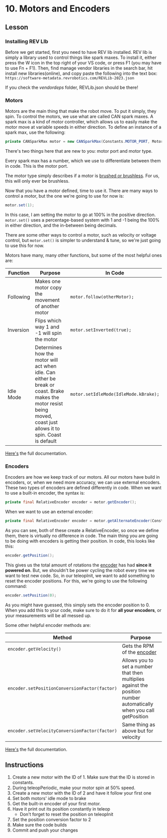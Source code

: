 # 10. Motors and Encoders

## Lesson

### Installing REV LIb

Before we get started, first you need to have REV lib installed. REV lib is simply a library used to control things like spark maxes. To install it, either press the W icon in the top right of your VS code, or press F1 (you may have to use Fn + F1). Then, find manage vendor libraries in the search bar, hit install new libraries(online), and copy paste the following into the text box: `https://software-metadata.revrobotics.com/REVLib-2023.json`

If you check the *vendordeps* folder, REVLib.json should be there!

### Motors

Motors are the main thing that make the robot move. To put it simply, they spin. To control the motors, we use what are called CAN spark maxes. A spark max is a kind of motor controller, which allows us to easily make the motor move at variable speeds in either direction. To define an instance of a spark max, use the following:
```java
private CANSparkMax motor = new CANSparkMax(Constants.MOTOR_PORT, MotorType.kBrushless);
```
There's two things here that are new to you: motor port and motor type. 

Every spark max has a number, which we use to differentiate between them in code. This is the motor port.

The motor type simply describes if a motor is [brushed or brushless](https://www.powerelectric.com/motor-resources/motors101/what-is-the-difference-between-a-brushless-and-a-brushed-motor). For us, this will only ever be brushless.

Now that you have a motor defined, time to use it. There are many ways to control a motor, but the one we're going to use for now is:
```java
motor.set(1);
```
In this case, I am setting the motor to go at 100% in the positive direction. `motor.set()` uses a percentage-based system with 1 and -1 being the 100% in either direction, and the in-between being decimals. 

There are some other ways to control a motor, such as velocity or voltage control, but `motor.set()` is simpler to understand & tune, so we're just going to use this for now.

Motors have many, many other functions, but some of the most helpful ones are:

|Function|Purpose|In Code|
|---|---|---|
|Following|Makes one motor copy the movement of another motor|`motor.follow(otherMotor);`|
|Inversion|Flips which way 1 and -1 will spin the motor|`motor.setInverted(true);`|
|Idle Mode|Determines how the motor will act when idle. Can either be break or coast. Brake makes the motor resist being moved, coast just allows it to spin. Coast is default|`motor.setIdleMode(IdleMode.kBrake);`|

<a href="https://codedocs.revrobotics.com/java/com/revrobotics/cansparkmax" target="_blank">Here's</a> the full documentation.

### Encoders

Encoders are how we keep track of our motors. All our motors have build in encoders, or, when we need more accuracy, we can use external encoders. These two types of encoders are defined differently in code. When we want to use a built-in encoder, the syntax is:
```java
private final RelativeEncoder encoder = motor.getEncoder();
```
When we want to use an external encoder:
```java
private final RelativeEncoder encoder = motor.getAlternateEncoder(Constants.COUNTS_PER_REVOLUTION);
```

As you can see, both of these create a RelativeEncoder, so once we define them, there is virtually no difference in code. The main thing you are going to be doing with encoders is getting their position. In code, this looks like this:
```java
encoder.getPosition();
```
This gives us the total amount of rotations the <u>encoder</u> has had **since it powered on**. But, we shouldn't be power cycling the robot every time we want to test new code. So, in our teleopInit, we want to add something to reset the encoder positions. For this, we're going to use the following command:
```java 
encoder.setPosition(0);
```
As you might have guessed, this simply sets the encoder position to 0. When you add this to your code, make sure to do it for **all your encoders**, or your measurements will be all messed up. 

Some other helpful encoder methods are:

|Method|Purpose|
|---|---|
|`encoder.getVelocity()`|Gets the RPM of the <u>encoder</u>|
|`encoder.setPositionConversionFactor(factor)`|Allows you to set a number that then multiplies against the position number automatically when you call getPosition|
|`encoder.setVelocityConversionFactor(factor)`|Same thing as above but for velocity|

<a href="https://codedocs.revrobotics.com/java/com/revrobotics/relativeencoder#method.detail" target="_blank">Here's</a> the full documentation.

## Instructions

1. Create a new motor with the ID of 1. Make sure that the ID is stored in constants.
2. During teleopPeriodic, make your motor spin at 50% speed.
3. Create a new motor with the ID of 2 and have it follow your first one
4. Set both motors' idle mode to brake
5. Get the built-in encoder of your first motor.
6. Have it print out its position constantly in teleop
   -  Don't forget to reset the position on teleopInit
7. Set the position conversion factor to 2
8. Make sure the code builds
9. Commit and push your changes
